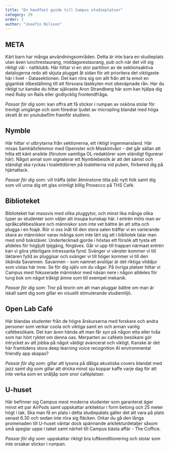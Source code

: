 ```yaml
---
title: "En handfast guide till Campus studieplatser"
category: 29
order: 3
author: "Josefin Nilsson"
---
```


## META
Kärt barn har många användningsområden. Detta är inte bara en studieplats utan även lunchrestaurang, middagsrestaurang, pub och när det vill sig riktigt väl - nattklubb. Här hittar vi en stor partition av de sektionsaktiva datalogerna redo att skjuta plugget åt sidan för att prioritera det viktigaste här i livet - Datasektionen. Det kan röra sig om allt från att ta emot en gigantisk ölbeställning till att försvara läskkylen mot obeväpnade rån. Har du riktigt tur kanske du hittar självaste Aron Strandberg här som kan hjälpa dig med Ruby on Rails eller godtycklig frontendfråga.

*Passar för dig som*: kan offra att få stickor i rumpan av osköna stolar för trevligt umgänge och som föredrar ljudet av micropling blandat med höga skratt åt en youtubefilm framför studiero.

## Nymble
Här hittar vi utbrytarna från sektionerna, ett riktigt ingenmansland. Här mixas Samhällsfemmor med Openister och Maskintvåor - det går sällan att hitta ett känt ansikte (förutom samtliga OL-redaktörer som ständigt figurerar här). Något annat som signalerar ett Nymblebesök är att det sämst och ständigt ska ryckas i toalettdörren på toaletterna vid puben, förbered dig på hjärtattack.

*Passar för dig som*: vill träffa (eller åtminstone titta på) nytt folk samt dig som vill unna dig ett glas orimligt billig Prosecco på THS Café.

## Biblioteket
Biblioteket har massvis med olika pluggytor, och minst lika många olika typer av studenter som väljer att insupa kunskap här. I entrén möts man av språkcafébesökare och människor som inte vet bättre än att sitta och plugga i en foajé. Rör vi oss inåt till den stora salen träffar vi en varierande skara av människor varav många som inte lärt sig att i bibliotek talar man med *små* bokstäver. Undertecknad gjorde i höstas ett försök att tysta ett alldeles för högljutt tjejgäng, förgäves. Går vi upp till trappan närmast entrén kan vi göra ytterligare intressanta fynd: Svänger vi vänster kommer vi till läktaren fylld av pluggisar och svänger vi till höger kommer vi till den ökända Savannen. Savannen - som namnet avslöjar är det riktiga vilddjur som vistas här inne. Se för dig själv om du vågar. På övriga platser hittar vi Campus mest fokuserade människor med näsan nere i någon alldeles för tung bok om något tråkigt ämne som till exempel mekanik.

*Passar för dig som*: Tror på teorin om att man pluggar bättre om man är iskall samt dig som gillar en visuellt stimulerande studiemiljö.

## Open Lab Café
Här blandas studenter från de högre årskurserna med forskare och andra personer som verkar coola och viktiga samt en och annan vanlig cafébesökare. Det kan även hända att man får syn på någon etta eller tvåa som har hört ryktet om denna oas. Merparten av caféets besökare gör intrycket av att jobba på något väldigt avancerat och viktigt. Kanske är det här framtidens stora deep learning voice recognition AI environmental friendly app skapas?

*Passar för dig som*: gillar att lyssna på dåliga akustiska covers blandat med jazz samt dig som gillar att dricka minst sju koppar kaffe varje dag för att inte verka som en snåljåp som snor caféplatser.

## U-huset
Här befinner sig Campus mest moderna studenter som garanterat äger minst ett par AirPods samt uppskattar arkitektur i form betong och 25 meter högt i tak. Ska man få en plats i detta studiepalats gäller det att vara på plats senast 6.30 och sedan inte röra sig fläcken. Orkar du gå den långa promenaden till U-huset väntar dock spännande arkitekturdetaljer såsom små speglar uppe i taket samt närhet till Campus bästa affär - The Coffice.

*Passar för dig som*: uppskattar riktigt bra luftkonditionering och stolar som inte orsakar stickor i rumpan.
